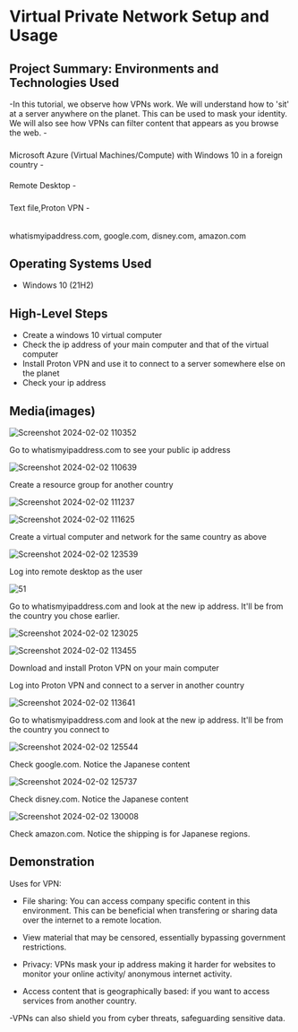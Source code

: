 <p align="center">
</p>

<h1>Virtual Private Network Setup and Usage</h1>



<h2>Project Summary: Environments and Technologies Used</h2>
-In this tutorial, we observe how VPNs work. We will understand how to 'sit' at a server anywhere on the planet. This can be used to mask your identity. We will also see how VPNs can filter content that appears as you browse the web.
- 
<h3> </h3>
Microsoft Azure (Virtual Machines/Compute) with Windows 10 in a foreign country
-<h4></h4> Remote Desktop
-<h5></h5> Text file,Proton VPN
-<h6></h6> whatismyipaddress.com, google.com, disney.com, amazon.com

<h2>Operating Systems Used </h2>

- Windows 10 (21H2)
<h2>High-Level Steps</h2>

- Create a windows 10 virtual computer
- Check the ip address of your main computer and that of the virtual computer
- Install Proton VPN and use it to connect to a server somewhere else on the planet
- Check your ip address

<h2>Media(images)</h2>

![Screenshot 2024-02-02 110352](https://github.com/boluadunbarin/vpn/assets/157642328/c674a478-04cb-47b7-9088-91ef67770da7)

Go to whatismyipaddress.com to see your public ip address

![Screenshot 2024-02-02 110639](https://github.com/boluadunbarin/vpn/assets/157642328/e9e5d95d-5133-4d21-adfd-d297ba2c7a17)

Create a resource group for another country

![Screenshot 2024-02-02 111237](https://github.com/boluadunbarin/vpn/assets/157642328/52f7f90a-9d45-4507-bfc5-41c74e7e7d8d)

![Screenshot 2024-02-02 111625](https://github.com/boluadunbarin/vpn/assets/157642328/3481fcfe-23ff-47ef-b253-96499e4c00e7)

Create a virtual computer and network for the same country as above

![Screenshot 2024-02-02 123539](https://github.com/boluadunbarin/vpn/assets/157642328/1c548faf-9744-405e-8e5f-5176df027303)

Log into remote desktop as the user

![51](https://github.com/boluadunbarin/vpn/assets/157642328/378666bc-b3ba-4d0f-97fe-438d762df3f0)

Go to whatismyipaddress.com and look at the new ip address. It'll be from the country you chose earlier.

![Screenshot 2024-02-02 123025](https://github.com/boluadunbarin/vpn/assets/157642328/b92a0d42-fae7-406a-844c-b4801b8acc5e)

![Screenshot 2024-02-02 113455](https://github.com/boluadunbarin/vpn/assets/157642328/ff6cd836-e114-497c-a86d-0ebc53c67be8)

Download and install Proton VPN on your main computer

Log into Proton VPN and connect to a server in another country

![Screenshot 2024-02-02 113641](https://github.com/boluadunbarin/vpn/assets/157642328/b919922c-9ade-45f3-b546-e7e0d770599e)

Go to whatismyipaddress.com and look at the new ip address. It'll be from the country you connect to

![Screenshot 2024-02-02 125544](https://github.com/boluadunbarin/vpn/assets/157642328/d86e773a-b26a-4d0d-a70d-b5c669ef1b84)

Check google.com. Notice the Japanese content

![Screenshot 2024-02-02 125737](https://github.com/boluadunbarin/vpn/assets/157642328/a4dc5c72-b1b1-4bf1-9261-e50afebd689c)

Check disney.com. Notice the Japanese content

![Screenshot 2024-02-02 130008](https://github.com/boluadunbarin/vpn/assets/157642328/7f13843b-b419-47f8-a44d-7f8bd716d72a)

Check amazon.com. Notice the shipping is for Japanese regions.

<h2>Demonstration </h2>

Uses for VPN:

- File sharing: You can access company specific content in this environment. This can be beneficial when transfering or sharing data over the internet to a remote location.
- View material that may be censored, essentially bypassing government restrictions. 

- Privacy: VPNs mask your ip address making it harder for websites to monitor your online activity/
anonymous internet activity.
- Access content that is geographically based: if you want to access services from another country.

-VPNs can also shield you from cyber threats, safeguarding sensitive data.
